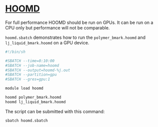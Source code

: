 # [HOOMD](http://codeblue.umich.edu/hoomd-blue/)

For full performance HOOMD should be run on GPUs. It can be run on
a CPU only but performance will not be comparable.

`hoomd.sbatch` demonstrates how to run the `polymer_bmark.hoomd` and
`lj_liquid_bmark.hoomd` on a GPU device.

```bash
#!/bin/sh

#SBATCH --time=0:10:00
#SBATCH --job-name=hoomd
#SBATCH --output=hoomd-%j.out
#SBATCH --partition=gpu
#SBATCH --gres=gpu:1

module load hoomd 

hoomd polymer_bmark.hoomd
hoomd lj_liquid_bmark.hoomd
```

The script can be submitted with this command:

```default
sbatch hoomd.sbatch
```
